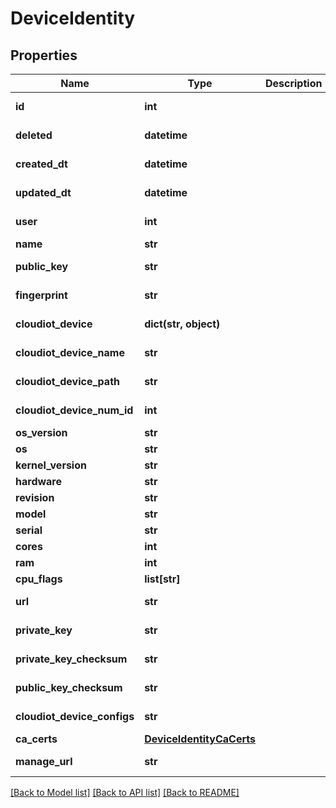 # DeviceIdentity


## Properties
Name | Type | Description | Notes
------------ | ------------- | ------------- | -------------
**id** | **int** |  | [optional] [readonly] 
**deleted** | **datetime** |  | [optional] [readonly] 
**created_dt** | **datetime** |  | [optional] [readonly] 
**updated_dt** | **datetime** |  | [optional] [readonly] 
**user** | **int** |  | [optional] [readonly] 
**name** | **str** |  | 
**public_key** | **str** |  | [optional] [readonly] 
**fingerprint** | **str** |  | [optional] [readonly] 
**cloudiot_device** | **dict(str, object)** |  | [optional] [readonly] 
**cloudiot_device_name** | **str** |  | [optional] [readonly] 
**cloudiot_device_path** | **str** |  | [optional] [readonly] 
**cloudiot_device_num_id** | **int** |  | [optional] [readonly] 
**os_version** | **str** |  | 
**os** | **str** |  | 
**kernel_version** | **str** |  | 
**hardware** | **str** |  | [optional] 
**revision** | **str** |  | [optional] 
**model** | **str** |  | [optional] 
**serial** | **str** |  | [optional] 
**cores** | **int** |  | 
**ram** | **int** |  | 
**cpu_flags** | **list[str]** |  | 
**url** | **str** |  | [optional] [readonly] 
**private_key** | **str** |  | [optional] [readonly] 
**private_key_checksum** | **str** |  | [optional] [readonly] 
**public_key_checksum** | **str** |  | [optional] [readonly] 
**cloudiot_device_configs** | **str** |  | [optional] [readonly] 
**ca_certs** | [**DeviceIdentityCaCerts**](DeviceIdentityCaCerts.md) |  | [optional] 
**manage_url** | **str** |  | [optional] [readonly] 

[[Back to Model list]](../README.md#documentation-for-models) [[Back to API list]](../README.md#documentation-for-api-endpoints) [[Back to README]](../README.md)


